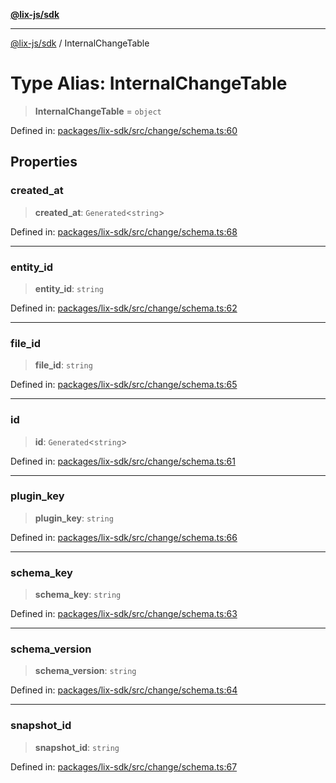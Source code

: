[**@lix-js/sdk**](../README.md)

***

[@lix-js/sdk](../README.md) / InternalChangeTable

# Type Alias: InternalChangeTable

> **InternalChangeTable** = `object`

Defined in: [packages/lix-sdk/src/change/schema.ts:60](https://github.com/opral/monorepo/blob/fb8153a2c5d4710eaaabf056fe653be88060a185/packages/lix-sdk/src/change/schema.ts#L60)

## Properties

### created\_at

> **created\_at**: `Generated`\<`string`\>

Defined in: [packages/lix-sdk/src/change/schema.ts:68](https://github.com/opral/monorepo/blob/fb8153a2c5d4710eaaabf056fe653be88060a185/packages/lix-sdk/src/change/schema.ts#L68)

***

### entity\_id

> **entity\_id**: `string`

Defined in: [packages/lix-sdk/src/change/schema.ts:62](https://github.com/opral/monorepo/blob/fb8153a2c5d4710eaaabf056fe653be88060a185/packages/lix-sdk/src/change/schema.ts#L62)

***

### file\_id

> **file\_id**: `string`

Defined in: [packages/lix-sdk/src/change/schema.ts:65](https://github.com/opral/monorepo/blob/fb8153a2c5d4710eaaabf056fe653be88060a185/packages/lix-sdk/src/change/schema.ts#L65)

***

### id

> **id**: `Generated`\<`string`\>

Defined in: [packages/lix-sdk/src/change/schema.ts:61](https://github.com/opral/monorepo/blob/fb8153a2c5d4710eaaabf056fe653be88060a185/packages/lix-sdk/src/change/schema.ts#L61)

***

### plugin\_key

> **plugin\_key**: `string`

Defined in: [packages/lix-sdk/src/change/schema.ts:66](https://github.com/opral/monorepo/blob/fb8153a2c5d4710eaaabf056fe653be88060a185/packages/lix-sdk/src/change/schema.ts#L66)

***

### schema\_key

> **schema\_key**: `string`

Defined in: [packages/lix-sdk/src/change/schema.ts:63](https://github.com/opral/monorepo/blob/fb8153a2c5d4710eaaabf056fe653be88060a185/packages/lix-sdk/src/change/schema.ts#L63)

***

### schema\_version

> **schema\_version**: `string`

Defined in: [packages/lix-sdk/src/change/schema.ts:64](https://github.com/opral/monorepo/blob/fb8153a2c5d4710eaaabf056fe653be88060a185/packages/lix-sdk/src/change/schema.ts#L64)

***

### snapshot\_id

> **snapshot\_id**: `string`

Defined in: [packages/lix-sdk/src/change/schema.ts:67](https://github.com/opral/monorepo/blob/fb8153a2c5d4710eaaabf056fe653be88060a185/packages/lix-sdk/src/change/schema.ts#L67)
